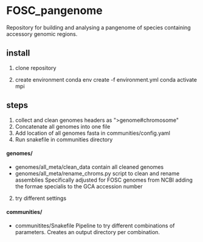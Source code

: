 # FOSC_pangenome

Repository for building and analysing a pangenome of species containing
accessory genomic regions.

## install
1. clone repository

2. create environment
conda env create -f environment.yml
conda activate mpi

## steps
1. collect and clean genomes
headers as ">genome#chromosome"
2. Concatenate all genomes into one file
3. Add location of all genomes fasta in communities/config.yaml
3. Run snakefile in communities directory

#### genomes/
- genomes/all_meta/clean_data
contain all cleaned genomes
- genomes/all_meta/rename_chroms.py 
script to clean and rename assemblies
Specifically adjusted for FOSC genomes from NCBI adding the formae specialis to the GCA accession number

2. try different settings
#### communities/
- communitites/Snakefile
Pipeline to try different combinations of parameters.
Creates an output directory per combination.
